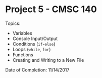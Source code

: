 # Project 5 - CMSC 140
Topics:
- Variables
- Console Input/Output
- Conditions (```if```-```else```)
- Loops (```while```, ```for```)
- Functions
- Creating and Writing to a New File

Date of Completion: 11/14/2017
